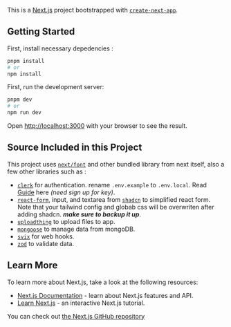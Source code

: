 This is a [Next.js](https://nextjs.org/) project bootstrapped with [`create-next-app`](https://github.com/vercel/next.js/tree/canary/packages/create-next-app).

## Getting Started

First, install necessary depedencies :

```bash
pnpm install
# or
npm install
```

First, run the development server:

```bash
pnpm dev
# or
npm run dev

```

Open [http://localhost:3000](http://localhost:3000) with your browser to see the result.

## Source Included in this Project

This project uses [`next/font`](https://nextjs.org/docs/basic-features/font-optimization) and other bundled library from next itself, also a few other libraries such as :

- [`clerk`](https://dashboard.clerk.com/apps/new) for authentication. rename `.env.example` to `.env.local`. Read [Guide](https://clerk.com/docs/references/nextjs/read-session-data) here _(need sign up for key)_.
- [`react-form`](https://ui.shadcn.com/docs/components/form), input, and textarea from [`shadcn`](https://ui.shadcn.com/docs/installation/next) to simplified react form. Note that your tailwind config and globab css will be overwriten after adding shadcn. **_make sure to backup it up_**.
- [`uploadthing`](https://uploadthing.com/) to upload files to app.
- [`mongoose`](https://mongoosejs.com/docs/index.html) to manage data from mongoDB.
- [`svix`](https://www.svix.com/) for web hooks.
- [`zod`](https://zod.dev/) to validate data.

## Learn More

To learn more about Next.js, take a look at the following resources:

- [Next.js Documentation](https://nextjs.org/docs) - learn about Next.js features and API.
- [Learn Next.js](https://nextjs.org/learn) - an interactive Next.js tutorial.

You can check out [the Next.js GitHub repository](https://github.com/vercel/next.js/)
